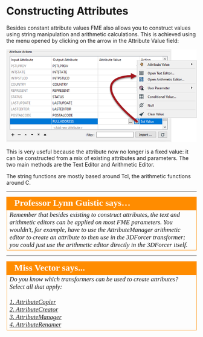 <!--This section is (mostly) a copy of part of the basic manual, used here just as a reminder-->

# Constructing Attributes #
Besides constant attribute values FME also allows you to construct values using string manipulation and arithmetic calculations. This is achieved using the menu opened by clicking on the arrow in the Attribute Value field:

![](./Images/Img5.001.AttributeManagerSetMenu.png)

This is very useful because the attribute now no longer is a fixed value: it can be constructed from a mix of existing attributes and parameters. The two main methods are the Text Editor and Arithmetic Editor.

The string functions are mostly based around Tcl, the arithmetic functions around C.

---

<table style="border-spacing: 0px">
<tr>
<td style="vertical-align:middle;background-color:darkorange;border: 2px solid darkorange">
<i class="fa fa-quote-left fa-lg fa-pull-left fa-fw" style="color:white;padding-right: 12px;vertical-align:text-top"></i>
<span style="color:white;font-size:x-large;font-weight: bold;font-family:serif">Professor Lynn Guistic says…</span>
</td>
</tr>

<tr>
<td style="border: 1px solid darkorange">
<span style="font-family:serif; font-style:italic; font-size:larger">
Remember that besides existing to construct attributes, the text and arithmetic editors can be applied on most FME parameters. You wouldn't, for example, have to use the AttributeManager arithmetic editor to create an attribute to then use in the 3DForcer transformer; you could just use the arithmetic editor directly in the 3DForcer itself.</span>
</td>
</tr>
</table>

---

<!--Person X Says Section-->

<table style="border-spacing: 0px">
<tr>
<td style="vertical-align:middle;background-color:darkorange;border: 2px solid darkorange">
<i class="fa fa-quote-left fa-lg fa-pull-left fa-fw" style="color:white;padding-right: 12px;vertical-align:text-top"></i>
<span style="color:white;font-size:x-large;font-weight: bold;font-family:serif">Miss Vector says...</span>
</td>
</tr>

<tr>
<td style="border: 1px solid darkorange">
<span style="font-family:serif; font-style:italic; font-size:larger">
Do you know which transformers can be used to create attributes? Select all that apply:
<br><br><a href="http://52.73.3.37/fmedatastreaming/Manual/QAResponse2017.fmw?chapter=15&question=1&answer=1&DestDataset_TEXTLINE=C%3A%5CFMEOutput%5CQAResponse.html">1. AttributeCopier</a>
<br><a href="http://52.73.3.37/fmedatastreaming/Manual/QAResponse2017.fmw?chapter=15&question=1&answer=2&DestDataset_TEXTLINE=C%3A%5CFMEOutput%5CQAResponse.html">2. AttributeCreator</a>
<br><a href="http://52.73.3.37/fmedatastreaming/Manual/QAResponse2017.fmw?chapter=15&question=1&answer=3&DestDataset_TEXTLINE=C%3A%5CFMEOutput%5CQAResponse.html">3. AttributeManager</a>
<br><a href="http://52.73.3.37/fmedatastreaming/Manual/QAResponse2017.fmw?chapter=15&question=1&answer=4&DestDataset_TEXTLINE=C%3A%5CFMEOutput%5CQAResponse.html">4. AttributeRenamer</a>
</span>
</td>
</tr>
</table>
